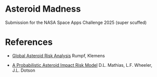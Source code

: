 # Asteroid Madness

Submission for the NASA Space Apps Challenge 2025 (super scuffed)

# References

- [Global Asteroid Risk Analysis](https://eprints.soton.ac.uk/386014/1/Rumpf_Global_Asteroid_Risk_Analysis.pdf) Rumpf, Klemens

- [A Probabilistic Asteroid Impact Risk Model](https://ntrs.nasa.gov/api/citations/20160013841/downloads/20160013841.pdf) D.L. Mathias, L.F. Wheeler, J.L. Dotson
